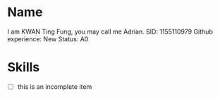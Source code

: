 # Name
I am KWAN Ting Fung,
you may call me Adrian.
SID: 1155110979
Github experience: New
Status: A0

# Skills
- [ ] this is an incomplete item
